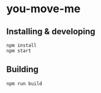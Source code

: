 # you-move-me

## Installing & developing

    npm install
    npm start

## Building

    npm run build
